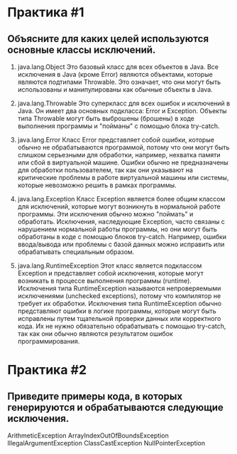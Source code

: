 # Практика #1
## Объясните для каких целей используются основные классы исключений.

1. java.lang.Object
Это базовый класс для всех объектов в Java. Все исключения в Java (кроме Error) являются объектами, которые являются подтипами Throwable. Это означает, что они могут быть использованы и манипулированы как обычные объекты в Java.

2. java.lang.Throwable
Это суперкласс для всех ошибок и исключений в Java. Он имеет два основных подкласса: Error и Exception. Объекты типа Throwable могут быть выброшены (брошены) в ходе выполнения программы и "пойманы" с помощью блока try-catch.

3. java.lang.Error
Класс Error представляет собой ошибки, которые обычно не обрабатываются программой, потому что они могут быть слишком серьезными для обработки, например, нехватка памяти или сбой в виртуальной машине.  Ошибки обычно не предназначены для обработки пользователем, так как они указывают на критические проблемы в работе виртуальной машины или системы, которые невозможно решить в рамках программы.

4. java.lang.Exception
Класс Exception является более общим классом для исключений, которые могут возникнуть в нормальной работе программы. Эти исключения обычно можно "поймать" и обработать. Исключения, наследующие Exception, часто связаны с нарушением нормальной работы программы, но они могут быть обработаны в коде с помощью блоков try-catch. Например, ошибки ввода/вывода или проблемы с базой данных можно исправить или обрабатывать специальным образом.

5. java.lang.RuntimeException
Этот класс является подклассом Exception и представляет собой исключения, которые могут возникать в процессе выполнения программы (runtime). Исключения типа RuntimeException называются непроверяемыми исключениями (unchecked exceptions), потому что компилятор не требует их обработки. Исключения типа RuntimeException обычно представляют ошибки в логике программы, которые могут быть исправлены путем тщательной проверки данных или корректного кода. Их не нужно обязательно обрабатывать с помощью try-catch, так как они обычно являются результатом ошибок программирования.

# Практика #2
## Приведите примеры кода, в которых генерируются и обрабатываются следующие исключения.

ArithmeticException
ArrayIndexOutOfBoundsException
IllegalArgumentException
ClassCastException
NullPointerException